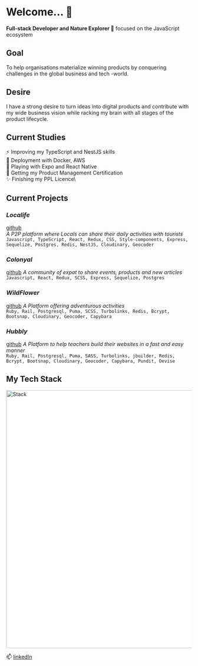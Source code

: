 # Welcome... 👋

**Full-stack Developer and Nature Explorer 🌱** focused on the JavaScript ecosystem

## Goal
To help organisations materialize winning products by conquering challenges in the global business and tech -world. 

## Desire
I have a strong desire to turn ideas into digital products and contribute with my wide business vision while racking my brain with all stages of the product lifecycle.

## Current Studies
⚡ Improving my TypeScript and NestJS skills\
🔭 Deployment with Docker, AWS\
🌱 Playing with Expo and React Native\
👯 Getting my Product Management Certification\
✨ Finishing my PPL Licence\

## Current Projects

### _Localife_
[github](https://github.com/geuxor/local-life)<br>
_A P2P platform where Locals can share their daily activities with tourists_<br />
`Javascript, TypeScript, React, Redux, CSS, Style-components, Express, Sequelize, Postgres, Redis, NestJS, Cloudinary, Geocoder`

### _Colonyal_
[github](https://github.com/geuxor/colonyal)
_A community of expat to share events, products and new articles_\
`Javascript, React, Redux, SCSS, Express, Sequelize, Postgres`

### _WildFlower_
[github](https://github.com/geuxor/wildflowerxp)
 _A Platform offering adventurous activities_\
`Ruby, Rail, Postgresql, Puma, SCSS, Turbolinks, Redis, Bcrypt, Bootsnap, Cloudinary, Geocoder, Capybara`

### _Hubbly_
[github](https://github.com/RafaelFernandez/wslt)
_A Platform to help teachers build their websites in a fast and easy manner_\
`Ruby, Rail, Postgresql, Puma, SASS, Turbolinks, jbuilder, Redis, Bcrypt, Bootsnap, Cloudinary, Geocoder, Capybara, Pundit, Devise`

## My Tech Stack

<p float="left" style="background-color:#fff;">
  <img src="https://euroamerican.dk/photo/localife/mystack.png" alt="Stack" width="700"/>
</p>

📫 [linkedIn](https://www.linkedin.com/in/german-b/)<br>
